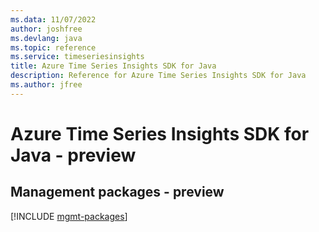 ```yaml
---
ms.data: 11/07/2022
author: joshfree
ms.devlang: java
ms.topic: reference
ms.service: timeseriesinsights
title: Azure Time Series Insights SDK for Java
description: Reference for Azure Time Series Insights SDK for Java
ms.author: jfree
---
```

# Azure Time Series Insights SDK for Java - preview

## Management packages - preview
[!INCLUDE [mgmt-packages](time-series-insights-mgmt-index.md)]